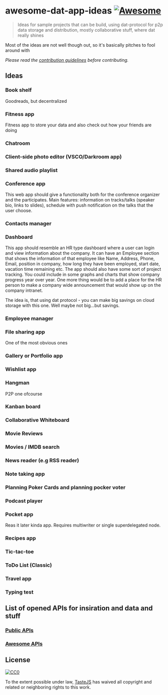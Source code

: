 # awesome-dat-app-ideas [![Awesome](https://cdn.rawgit.com/sindresorhus/awesome/d7305f38d29fed78fa85652e3a63e154dd8e8829/media/badge.svg)](https://github.com/sindresorhus/awesome)

> Ideas for sample projects that can be build, using dat-protocol for p2p data storage and distribution, mostly collaborative stuff, where dat really shines

Most of the ideas are not well though out, so it's basically pitches to fool around with

*Please read the [contribution guidelines](contributing.md) before contributing.*

## Ideas

### Book shelf
Goodreads, but decentralized

### Fitness app
Fitness app to store your data and also check out how your friends are doing

### Chatroom

### Client-side photo editor (VSCO/Darkroom app)

### Shared audio playlist

### Conference app

This web app should give a functionality both for the conference organizer and the participates.
Main features: information on tracks/talks (speaker bio, links to slides), schedule with push notification on the talks that the user choose.

### Contacts manager

### Dashboard

This app should resemble an HR type dashboard where a user can login and view information about the company. It can have an Employee section that shows the information of that employee like Name, Address, Phone, Email, position in company, how long they have been employed, start date, vacation time remaining etc. The app should also have some sort of project tracking. You could include in some graphs and charts that show company progress year over year. One more thing would be to add a place for the HR person to make a company wide announcement that would show up on the company intranet.

The idea is, that using dat protocol - you can make big savings on cloud storage with this one. Well maybe not big...but savings.

### Employee manager

### File sharing app

One of the most obvious ones

### Gallery or Portfolio app

### Wishlist app

### Hangman

P2P one ofcourse

### Kanban board

### Collaborative Whiteboard

### Movie Reviews

### Movies / IMDB search

### News reader (e.g RSS reader)

### Note taking app

### Planning Poker Cards and planning pocker voter

### Podcast player

### Pocket app
Reas it later kinda app. Requires multiwriter or single superdelegated node.

### Recipes app

### Tic-tac-toe

### ToDo List (Classic)

### Travel app

### Typing test

## List of opened APIs for insiration and data and stuff

### [Public APIs](https://github.com/toddmotto/public-apis)
### [Awesome APIs](https://github.com/abhishekbanthia/Public-APIs)

## License
[![CC0](http://mirrors.creativecommons.org/presskit/buttons/88x31/svg/cc-zero.svg)](https://creativecommons.org/publicdomain/zero/1.0/)

To the extent possible under law, [TasteJS](http://tastejs.com) has waived all copyright and related or neighboring rights to this work.

